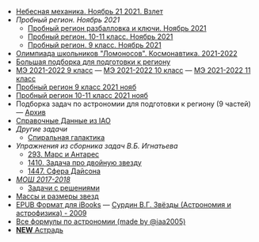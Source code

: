 - [Небесная механика. Ноябрь 21 2021. Взлет](../astronomy-files/Небесная-механика-27-11-2021-Взлет.pdf)
- <a>*Пробный регион. Ноябрь 2021*</a>
    - [Пробный регион разбалловка и ключи. Ноябрь 2021](../astronomy-files/Пробный_регион_разбалловка_и_ключи_нояб_2021.pdf)
    - [Пробный регион. 10-11 класс. Ноябрь 2021](../astronomy-files/Пробный-регион-10-11-класс-ноябрь-2021.pdf)
    - [Пробный регион. 9 класс. Ноябрь 2021](../astronomy-files/Пробный-регион-9-класс-ноябрь-2021.pdf)
- [Олимпиада школьников "Ломоносов". Космонавтика. 2021-2022](../astronomy-files/lomonosov-kosmonavtika-2021-2022.pdf)
- [Большая подборка для подготовки к региону](../astronomy-files/Большая-подборка-для-региона-21-22.zip)
- [МЭ 2021-2022 9 класс](../astronomy-files/Астрономия_задания_2021_9_кл.pdf) — [МЭ 2021-2022 10 класс](../astronomy-files/Астрономия_задания_2021_10_кл.pdf) — [МЭ 2021-2022 11 класс](../astronomy-files/Астрономия_задания_2021_11_кл.pdf)
- [Пробный регион 9 класс 2021 нояб](../astronomy-files/Пробный-регион-9кл-2021-нояб.pdf)
- [Пробный регион 10-11 класс 2021 нояб](../astronomy-files/Пробный-регион-10-11кл-2021-нояб.pdf)
- Подборка задач по астрономии для подготовки к региону (9 частей) — [Архив](../astronomy-files/podborka-zadach-dlya-podgotovki-regionu.zip)
- [Справочные Данные из IAO](../astronomy-files/Справочные-Данные-IAO.pdf)
- <a>*Другие задачи*</a>
    - [Спиральная галактика](../astronomy-files/Спиральная-галактика.pdf)<!-- Муницип 2017-2018 Задача 6 10 класс -->
- <a>*Упражнения из сборника задач В.Б. Игнатьева*</a>
    - [293. Марс и Антарес](../astronomy-files/task293.pdf)
    - [1410. Задача про двойную звезду](../astronomy-files/task1410.pdf)
    - [1447. Сфера Дайсона](../astronomy-files/task1447.pdf)
- [*МОШ 2017-2018*](https://mos.olimpiada.ru/upload/files/Archive_tasks_2013-%2E%2E%2E/2017-18/astr/tasks-astr-10-11-teor-final-17-8.pdf)
    - [Задачи с решениями](https://mosastro.olimpiada.ru/upload/files/mos2018/mosgor_2018_teor_10-11_solutions.pdf)
- [Массы и размеры звезд](https://reader.lecta.rosuchebnik.ru/demo/7934-62/data/chapters/Chapter23/index.xhtml)
- [EPUB Формат для iBooks](https://share.ipfs.io/#/bafybeie2cnfxeuiytfhgrar7bp3teonyrjddqu43urf745gp2czzgej22m) — [Сурдин В.Г. Звёзды (Астрономия и астрофизика) - 2009](../astronomy-files/Сурдин-В.Г.-Звёзды-(Астрономия-и-астрофизика)-2009.pdf)
- [Все формулы по астрономии (made by @iaa2005)](../astronomy-files/formulas-by-iaa2005.pdf)
- [**NEW** Астрадь](../astronomy-files/astro-notebook.pdf)